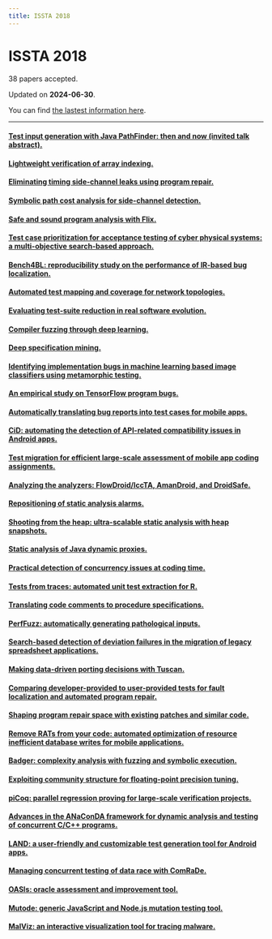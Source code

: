 ```yaml
---
title: ISSTA 2018
---
```


# ISSTA 2018

38 papers accepted.

Updated on **2024-06-30**.



You can find [the lastest information here](https://dblp.org/db/conf/issta/issta2018.html).

---

#### [Test input generation with Java PathFinder: then and now (invited talk abstract).](https://doi.org/10.1145/3213846.3234687)

#### [Lightweight verification of array indexing.](https://doi.org/10.1145/3213846.3213849)

#### [Eliminating timing side-channel leaks using program repair.](https://doi.org/10.1145/3213846.3213851)

#### [Symbolic path cost analysis for side-channel detection.](https://doi.org/10.1145/3213846.3213867)

#### [Safe and sound program analysis with Flix.](https://doi.org/10.1145/3213846.3213847)

#### [Test case prioritization for acceptance testing of cyber physical systems: a multi-objective search-based approach.](https://doi.org/10.1145/3213846.3213852)

#### [Bench4BL: reproducibility study on the performance of IR-based bug localization.](https://doi.org/10.1145/3213846.3213856)

#### [Automated test mapping and coverage for network topologies.](https://doi.org/10.1145/3213846.3213859)

#### [Evaluating test-suite reduction in real software evolution.](https://doi.org/10.1145/3213846.3213875)

#### [Compiler fuzzing through deep learning.](https://doi.org/10.1145/3213846.3213848)

#### [Deep specification mining.](https://doi.org/10.1145/3213846.3213876)

#### [Identifying implementation bugs in machine learning based image classifiers using metamorphic testing.](https://doi.org/10.1145/3213846.3213858)

#### [An empirical study on TensorFlow program bugs.](https://doi.org/10.1145/3213846.3213866)

#### [Automatically translating bug reports into test cases for mobile apps.](https://doi.org/10.1145/3213846.3213869)

#### [CiD: automating the detection of API-related compatibility issues in Android apps.](https://doi.org/10.1145/3213846.3213857)

#### [Test migration for efficient large-scale assessment of mobile app coding assignments.](https://doi.org/10.1145/3213846.3213854)

#### [Analyzing the analyzers: FlowDroid/IccTA, AmanDroid, and DroidSafe.](https://doi.org/10.1145/3213846.3213873)

#### [Repositioning of static analysis alarms.](https://doi.org/10.1145/3213846.3213850)

#### [Shooting from the heap: ultra-scalable static analysis with heap snapshots.](https://doi.org/10.1145/3213846.3213860)

#### [Static analysis of Java dynamic proxies.](https://doi.org/10.1145/3213846.3213864)

#### [Practical detection of concurrency issues at coding time.](https://doi.org/10.1145/3213846.3213853)

#### [Tests from traces: automated unit test extraction for R.](https://doi.org/10.1145/3213846.3213863)

#### [Translating code comments to procedure specifications.](https://doi.org/10.1145/3213846.3213872)

#### [PerfFuzz: automatically generating pathological inputs.](https://doi.org/10.1145/3213846.3213874)

#### [Search-based detection of deviation failures in the migration of legacy spreadsheet applications.](https://doi.org/10.1145/3213846.3213861)

#### [Making data-driven porting decisions with Tuscan.](https://doi.org/10.1145/3213846.3213855)

#### [Comparing developer-provided to user-provided tests for fault localization and automated program repair.](https://doi.org/10.1145/3213846.3213870)

#### [Shaping program repair space with existing patches and similar code.](https://doi.org/10.1145/3213846.3213871)

#### [Remove RATs from your code: automated optimization of resource inefficient database writes for mobile applications.](https://doi.org/10.1145/3213846.3213865)

#### [Badger: complexity analysis with fuzzing and symbolic execution.](https://doi.org/10.1145/3213846.3213868)

#### [Exploiting community structure for floating-point precision tuning.](https://doi.org/10.1145/3213846.3213862)

#### [piCoq: parallel regression proving for large-scale verification projects.](https://doi.org/10.1145/3213846.3213877)

#### [Advances in the ANaConDA framework for dynamic analysis and testing of concurrent C/C++ programs.](https://doi.org/10.1145/3213846.3229505)

#### [LAND: a user-friendly and customizable test generation tool for Android apps.](https://doi.org/10.1145/3213846.3229500)

#### [Managing concurrent testing of data race with ComRaDe.](https://doi.org/10.1145/3213846.3229502)

#### [OASIs: oracle assessment and improvement tool.](https://doi.org/10.1145/3213846.3229503)

#### [Mutode: generic JavaScript and Node.js mutation testing tool.](https://doi.org/10.1145/3213846.3229504)

#### [MalViz: an interactive visualization tool for tracing malware.](https://doi.org/10.1145/3213846.3229501)

